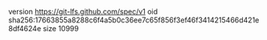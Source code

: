version https://git-lfs.github.com/spec/v1
oid sha256:17663855a8288c6f4a5b0c36ee7c65f856f3ef46f3414215466d421e8df4624e
size 10999
